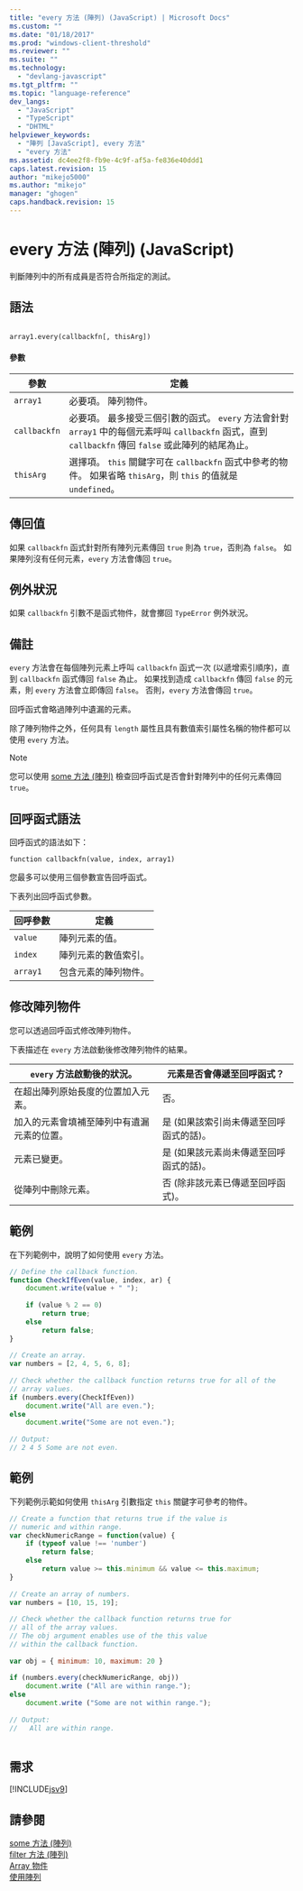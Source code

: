 ```yaml
---
title: "every 方法 (陣列) (JavaScript) | Microsoft Docs"
ms.custom: ""
ms.date: "01/18/2017"
ms.prod: "windows-client-threshold"
ms.reviewer: ""
ms.suite: ""
ms.technology: 
  - "devlang-javascript"
ms.tgt_pltfrm: ""
ms.topic: "language-reference"
dev_langs: 
  - "JavaScript"
  - "TypeScript"
  - "DHTML"
helpviewer_keywords: 
  - "陣列 [JavaScript], every 方法"
  - "every 方法"
ms.assetid: dc4ee2f8-fb9e-4c9f-af5a-fe836e40ddd1
caps.latest.revision: 15
author: "mikejo5000"
ms.author: "mikejo"
manager: "ghogen"
caps.handback.revision: 15
---
```

# every 方法 (陣列) (JavaScript)
判斷陣列中的所有成員是否符合所指定的測試。  
  
## 語法  
  
```  
  
array1.every(callbackfn[, thisArg])  
```  
  
#### 參數  
  
|參數|定義|  
|--------|--------|  
|`array1`|必要項。  陣列物件。|  
|`callbackfn`|必要項。  最多接受三個引數的函式。  `every` 方法會針對 `array1` 中的每個元素呼叫 `callbackfn` 函式，直到 `callbackfn` 傳回 `false` 或此陣列的結尾為止。|  
|`thisArg`|選擇項。  `this` 關鍵字可在 `callbackfn` 函式中參考的物件。  如果省略 `thisArg`，則 `this` 的值就是 `undefined`。|  
  
## 傳回值  
 如果 `callbackfn` 函式針對所有陣列元素傳回 `true` 則為 `true`，否則為 `false`。  如果陣列沒有任何元素，`every` 方法會傳回 `true`。  
  
## 例外狀況  
 如果 `callbackfn` 引數不是函式物件，就會擲回 `TypeError` 例外狀況。  
  
## 備註  
 `every` 方法會在每個陣列元素上呼叫 `callbackfn` 函式一次 \(以遞增索引順序\)，直到 `callbackfn` 函式傳回 `false` 為止。  如果找到造成 `callbackfn` 傳回 `false` 的元素，則 `every` 方法會立即傳回 `false`。  否則，`every` 方法會傳回 `true`。  
  
 回呼函式會略過陣列中遺漏的元素。  
  
 除了陣列物件之外，任何具有 `length` 屬性且具有數值索引屬性名稱的物件都可以使用 `every` 方法。  
  
> [!NOTE]
>  您可以使用 [some 方法 \(陣列\)](../../javascript/reference/some-method-array-javascript.md) 檢查回呼函式是否會針對陣列中的任何元素傳回 `true`。  
  
## 回呼函式語法  
 回呼函式的語法如下：  
  
 `function callbackfn(value, index, array1)`  
  
 您最多可以使用三個參數宣告回呼函式。  
  
 下表列出回呼函式參數。  
  
|回呼參數|定義|  
|----------|--------|  
|`value`|陣列元素的值。|  
|`index`|陣列元素的數值索引。|  
|`array1`|包含元素的陣列物件。|  
  
## 修改陣列物件  
 您可以透過回呼函式修改陣列物件。  
  
 下表描述在 `every` 方法啟動後修改陣列物件的結果。  
  
|`every` 方法啟動後的狀況。|元素是否會傳遞至回呼函式？|  
|-----------------------|-------------------|  
|在超出陣列原始長度的位置加入元素。|否。|  
|加入的元素會填補至陣列中有遺漏元素的位置。|是 \(如果該索引尚未傳遞至回呼函式的話\)。|  
|元素已變更。|是 \(如果該元素尚未傳遞至回呼函式的話\)。|  
|從陣列中刪除元素。|否 \(除非該元素已傳遞至回呼函式\)。|  
  
## 範例  
 在下列範例中，說明了如何使用 `every` 方法。  
  
```javascript  
// Define the callback function.  
function CheckIfEven(value, index, ar) {  
    document.write(value + " ");  
  
    if (value % 2 == 0)  
        return true;  
    else  
        return false;  
}  
  
// Create an array.  
var numbers = [2, 4, 5, 6, 8];  
  
// Check whether the callback function returns true for all of the  
// array values.  
if (numbers.every(CheckIfEven))  
    document.write("All are even.");  
else  
    document.write("Some are not even.");  
  
// Output:  
// 2 4 5 Some are not even.  
```  
  
## 範例  
 下列範例示範如何使用 `thisArg` 引數指定 `this` 關鍵字可參考的物件。  
  
```javascript  
// Create a function that returns true if the value is  
// numeric and within range.  
var checkNumericRange = function(value) {  
    if (typeof value !== 'number')  
        return false;  
    else   
        return value >= this.minimum && value <= this.maximum;  
}  
  
// Create an array of numbers.  
var numbers = [10, 15, 19];  
  
// Check whether the callback function returns true for  
// all of the array values.  
// The obj argument enables use of the this value  
// within the callback function.  
  
var obj = { minimum: 10, maximum: 20 }  
  
if (numbers.every(checkNumericRange, obj))  
    document.write ("All are within range.");  
else  
    document.write ("Some are not within range.");  
  
// Output:  
//   All are within range.  
  
```  
  
## 需求  
 [!INCLUDE[jsv9](../../javascript/includes/jsv9-md.md)]  
  
## 請參閱  
 [some 方法 \(陣列\)](../../javascript/reference/some-method-array-javascript.md)   
 [filter 方法 \(陣列\)](../../javascript/reference/filter-method-array-javascript.md)   
 [Array 物件](../../javascript/reference/array-object-javascript.md)   
 [使用陣列](../../javascript/advanced/using-arrays-javascript.md)